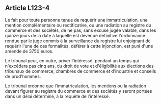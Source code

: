 Article L123-4
----
Le fait pour toute personne tenue de requérir une immatriculation, une mention
complémentaire ou rectificative, ou une radiation au registre du commerce et des
sociétés, de ne pas, sans excuse jugée valable, dans les quinze jours de la date
à laquelle est devenue définitive l'ordonnance rendue par le juge commis à la
surveillance du registre lui enjoignant de requérir l'une de ces formalités,
déférer à cette injonction, est puni d'une amende de 3750 euros.

Le tribunal peut, en outre, priver l'intéressé, pendant un temps qui n'excédera
pas cinq ans, du droit de vote et d'éligibilité aux élections des tribunaux de
commerce, chambres de commerce et d'industrie et conseils de prud'hommes.

Le tribunal ordonne que l'immatriculation, les mentions ou la radiation devant
figurer au registre du commerce et des sociétés y seront portées dans un délai
déterminé, à la requête de l'intéressé.
